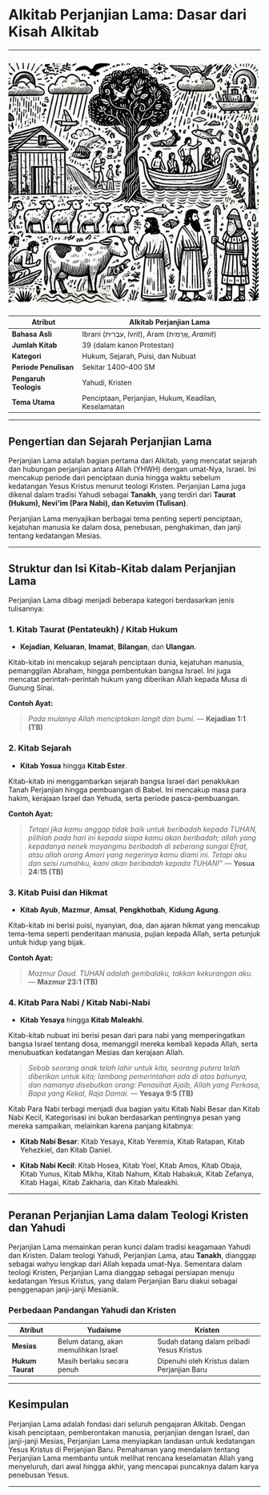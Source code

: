# Alkitab Perjanjian Lama: Dasar dari Kisah Alkitab

---

![Ilustrasi gambar Adam dan Hawa di Taman Eden terdapat pada Alkitab Perjanjian Lama](img/alkitab_perjanjian_lama.jpg)

| **Atribut** | **Alkitab Perjanjian Lama** |
|-------------|------------------------------|
| **Bahasa Asli** | Ibrani (עִבְרִית, *Ivrit*), Aram (אֲרָמִית, *Aramit*) |
| **Jumlah Kitab** | 39 (dalam kanon Protestan) |
| **Kategori** | Hukum, Sejarah, Puisi, dan Nubuat |
| **Periode Penulisan** | Sekitar 1400–400 SM |
| **Pengaruh Teologis** | Yahudi, Kristen |
| **Tema Utama** | Penciptaan, Perjanjian, Hukum, Keadilan, Keselamatan |

---

## Pengertian dan Sejarah Perjanjian Lama

Perjanjian Lama adalah bagian pertama dari Alkitab, yang mencatat sejarah dan hubungan perjanjian antara Allah (YHWH) dengan umat-Nya, Israel. Ini mencakup periode dari penciptaan dunia hingga waktu sebelum kedatangan Yesus Kristus menurut teologi Kristen. Perjanjian Lama juga dikenal dalam tradisi Yahudi sebagai **Tanakh**, yang terdiri dari **Taurat (Hukum), Nevi'im (Para Nabi), dan Ketuvim (Tulisan)**.

Perjanjian Lama menyajikan berbagai tema penting seperti penciptaan, kejatuhan manusia ke dalam dosa, penebusan, penghakiman, dan janji tentang kedatangan Mesias.

---

## Struktur dan Isi Kitab-Kitab dalam Perjanjian Lama

Perjanjian Lama dibagi menjadi beberapa kategori berdasarkan jenis tulisannya:

### 1. Kitab Taurat  (Pentateukh) / Kitab Hukum

- **Kejadian**, **Keluaran**, **Imamat**, **Bilangan**, dan **Ulangan**.
   
Kitab-kitab ini mencakup sejarah penciptaan dunia, kejatuhan manusia, pemanggilan Abraham, hingga pembentukan bangsa Israel. Ini juga mencatat perintah-perintah hukum yang diberikan Allah kepada Musa di Gunung Sinai.

**Contoh Ayat:**

> *Pada mulanya Allah menciptakan langit dan bumi.*
> — **Kejadian 1:1 (TB)**

### 2. Kitab Sejarah

- **Kitab Yosua** hingga **Kitab Ester**.
   
Kitab-kitab ini menggambarkan sejarah bangsa Israel dari penaklukan Tanah Perjanjian hingga pembuangan di Babel. Ini mencakup masa para hakim, kerajaan Israel dan Yehuda, serta periode pasca-pembuangan.

**Contoh Ayat:**

> *Tetapi jika kamu anggap tidak baik untuk beribadah kepada TUHAN, pilihlah pada hari ini kepada siapa kamu akan beribadah; allah yang kepadanya nenek moyangmu beribadah di seberang sungai Efrat, atau allah orang Amori yang negerinya kamu diami ini. Tetapi aku dan seisi rumahku, kami akan beribadah kepada TUHAN!"*
> — **Yosua 24:15 (TB)**

### 3. Kitab Puisi dan Hikmat

- **Kitab Ayub**, **Mazmur**, **Amsal**, **Pengkhotbah**, **Kidung Agung**.
   
Kitab-kitab ini berisi puisi, nyanyian, doa, dan ajaran hikmat yang mencakup tema-tema seperti penderitaan manusia, pujian kepada Allah, serta petunjuk untuk hidup yang bijak.

**Contoh Ayat:**

> *Mazmur Daud. TUHAN adalah gembalaku, takkan kekurangan aku.*  
> — **Mazmur 23:1 (TB)**

### 4. Kitab Para Nabi / Kitab Nabi-Nabi

- **Kitab Yesaya** hingga **Kitab Maleakhi**.
   
Kitab-kitab nubuat ini berisi pesan dari para nabi yang memperingatkan bangsa Israel tentang dosa, memanggil mereka kembali kepada Allah, serta menubuatkan kedatangan Mesias dan kerajaan Allah.

> *Sebab seorang anak telah lahir untuk kita, seorang putera telah diberikan untuk kita; lambang pemerintahan ada di atas bahunya, dan namanya disebutkan orang: Penasihat Ajaib, Allah yang Perkasa, Bapa yang Kekal, Raja Damai.*
> — **Yesaya 9:5 (TB)**

Kitab Para Nabi terbagi menjadi dua bagian yaitu Kitab Nabi Besar dan Kitab Nabi Kecil, Kategorisasi ini bukan berdasarkan pentingnya pesan yang mereka sampaikan, melainkan karena panjang kitabnya:

- **Kitab Nabi Besar**: Kitab Yesaya, Kitab Yeremia, Kitab Ratapan, Kitab Yehezkiel, dan Kitab Daniel.

- **Kitab Nabi Kecil**: Kitab Hosea, Kitab Yoel, Kitab Amos, Kitab Obaja, Kitab Yunus, Kitab Mikha, Kitab Nahum, Kitab Habakuk, Kitab Zefanya, Kitab Hagai, Kitab Zakharia, dan Kitab Maleakhi.

---

## Peranan Perjanjian Lama dalam Teologi Kristen dan Yahudi

Perjanjian Lama memainkan peran kunci dalam tradisi keagamaan Yahudi dan Kristen. Dalam teologi Yahudi, Perjanjian Lama, atau **Tanakh**, dianggap sebagai wahyu lengkap dari Allah kepada umat-Nya. Sementara dalam teologi Kristen, Perjanjian Lama dianggap sebagai persiapan menuju kedatangan Yesus Kristus, yang dalam Perjanjian Baru diakui sebagai penggenapan janji-janji Mesianik.

### Perbedaan Pandangan Yahudi dan Kristen

| **Atribut** | **Yudaisme** | **Kristen** |
|-------------|--------------|-------------|
| **Mesias**  | Belum datang, akan memulihkan Israel | Sudah datang dalam pribadi Yesus Kristus |
| **Hukum Taurat** | Masih berlaku secara penuh | Dipenuhi oleh Kristus dalam Perjanjian Baru |

---

## Kesimpulan

Perjanjian Lama adalah fondasi dari seluruh pengajaran Alkitab. Dengan kisah penciptaan, pemberontakan manusia, perjanjian dengan Israel, dan janji-janji Mesias, Perjanjian Lama menyiapkan landasan untuk kedatangan Yesus Kristus di Perjanjian Baru. Pemahaman yang mendalam tentang Perjanjian Lama membantu untuk melihat rencana keselamatan Allah yang menyeluruh, dari awal hingga akhir, yang mencapai puncaknya dalam karya penebusan Yesus.

--- 